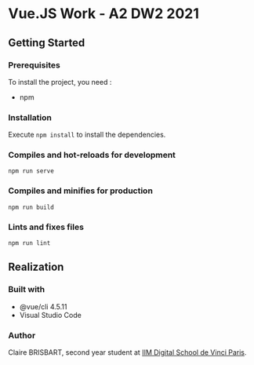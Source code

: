# Vue.JS Work - A2 DW2 2021
## Getting Started
### Prerequisites

To install the project, you need :
* npm

### Installation

Execute `npm install` to install the dependencies.

### Compiles and hot-reloads for development
```
npm run serve
```

### Compiles and minifies for production
```
npm run build
```

### Lints and fixes files
```
npm run lint
```

## Realization
### Built with

* @vue/cli 4.5.11
* Visual Studio Code

### Author

Claire BRISBART, second year student at [IIM Digital School de Vinci Paris](https://www.iim.fr).
